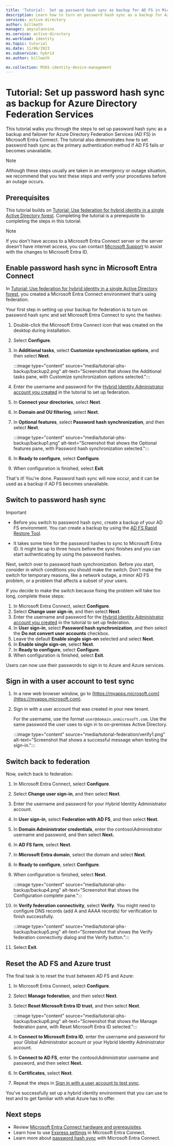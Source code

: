 ```yaml
---
title: 'Tutorial:  Set up password hash sync as backup for AD FS in Microsoft Entra Connect'
description: Learn how to turn on password hash sync as a backup for Azure Directory Federation Services (AD FS) in Microsoft Entra Connect.
services: active-directory
author: billmath
manager: amycolannino
ms.service: active-directory
ms.workload: identity
ms.topic: tutorial
ms.date: 11/06/2023
ms.subservice: hybrid
ms.author: billmath

ms.collection: M365-identity-device-management
---
```


# Tutorial:  Set up password hash sync as backup for Azure Directory Federation Services

This tutorial walks you through the steps to set up password hash sync as a backup and failover for Azure Directory Federation Services (AD FS) in Microsoft Entra Connect. The tutorial also demonstrates how to set password hash sync as the primary authentication method if AD FS fails or becomes unavailable.

> [!NOTE]
> Although these steps usually are taken in an emergency or outage situation, we recommend that you test these steps and verify your procedures before an outage occurs.

## Prerequisites

This tutorial builds on [Tutorial: Use federation for hybrid identity in a single Active Directory forest](tutorial-federation.md). Completing the tutorial is a prerequisite to completing the steps in this tutorial.

> [!NOTE]
> If you don't have access to a Microsoft Entra Connect server or the server doesn't have internet access, you can contact [Microsoft Support](https://support.microsoft.com/contactus/) to assist with the changes to Microsoft Entra ID.

<a name='enable-password-hash-sync-in-azure-ad-connect'></a>

## Enable password hash sync in Microsoft Entra Connect

In [Tutorial: Use federation for hybrid identity in a single Active Directory forest](tutorial-federation.md), you created a Microsoft Entra Connect environment that's using federation.

Your first step in setting up your backup for federation is to turn on password hash sync and set Microsoft Entra Connect to sync the hashes:

1. Double-click the Microsoft Entra Connect icon that was created on the desktop during installation.
1. Select **Configure**.
1. In **Additional tasks**, select **Customize synchronization options**, and then select **Next**.

      :::image type="content" source="media/tutorial-phs-backup/backup2.png" alt-text="Screenshot that shows the Additional tasks pane, with Customize synchronization options selected.":::
1. Enter the username and password for the  [Hybrid Identity Administrator account you created](tutorial-federation.md#create-a-hybrid-identity-administrator-account-in-azure-ad) in the tutorial to set up federation.
1. In **Connect your directories**, select **Next**.
1. In **Domain and OU filtering**, select **Next**.
1. In **Optional features**, select **Password hash synchronization**, and then select **Next**.

   :::image type="content" source="media/tutorial-phs-backup/backup1.png" alt-text="Screenshot that shows the Optional features pane, with Password hash synchronization selected.":::
1. In **Ready to configure**, select **Configure**.
1. When configuration is finished, select **Exit**.

That's it!  You're done. Password hash sync will now occur, and it can be used as a backup if AD FS becomes unavailable.

## Switch to password hash sync

> [!IMPORTANT]
>
> - Before you switch to password hash sync, create a backup of your AD FS environment. You can create a backup by using the [AD FS Rapid Restore Tool](/windows-server/identity/ad-fs/operations/ad-fs-rapid-restore-tool#how-to-use-the-tool).
>
> - It takes some time for the password hashes to sync to Microsoft Entra ID.  It might be up to three hours before the sync finishes and you can start authenticating by using the password hashes.

Next, switch over to password hash synchronization. Before you start, consider in which conditions you should make the switch. Don't make the switch for temporary reasons, like a network outage, a minor AD FS problem, or a problem that affects a subset of your users.

If you decide to make the switch because fixing the problem will take too long, complete these steps:

1. In Microsoft Entra Connect, select **Configure**.
1. Select **Change user sign-in**, and then select **Next**.
1. Enter the username and password for the  [Hybrid Identity Administrator account you created](tutorial-federation.md#create-a-hybrid-identity-administrator-account-in-azure-ad) in the tutorial to set up federation.
1. In **User sign-in**, select **Password hash synchronization**, and then select the **Do not convert user accounts** checkbox.  
1. Leave the default **Enable single sign-on** selected and select **Next**.
1. In **Enable single sign-on**, select **Next**.
1. In **Ready to configure**, select **Configure**.
1. When configuration is finished, select **Exit**.

Users can now use their passwords to sign in to Azure and Azure services.

## Sign in with a user account to test sync

1. In a new web browser window, go to [https://myapps.microsoft.com](https://myapps.microsoft.com).
1. Sign in with a user account that was created in your new tenant.

   For the username, use the format `user@domain.onmicrosoft.com`. Use the same password the user uses to sign in to on-premises Active Directory.

   :::image type="content" source="media/tutorial-federation/verify1.png" alt-text="Screenshot that shows a successful message when testing the sign-in.":::

## Switch back to federation

Now, switch back to federation:

1. In Microsoft Entra Connect, select **Configure**.
1. Select **Change user sign-in**, and then select **Next**.
1. Enter the username and password for your Hybrid Identity Administrator account.
1. In  **User sign-in**, select **Federation with AD FS**, and then select **Next**.  
1. In **Domain Administrator credentials**, enter the contoso\Administrator username and password, and then select **Next.**
1. In **AD FS farm**, select **Next**.
1. In **Microsoft Entra domain**, select the domain and select **Next**.
1. In **Ready to configure**, select **Configure**.
1. When configuration is finished, select **Next**.

   :::image type="content" source="media/tutorial-phs-backup/backup4.png" alt-text="Screenshot that shows the Configuration complete pane.":::
1. In **Verify federation connectivity**, select **Verify**.  You might need to configure DNS records (add A and AAAA records) for verification to finish successfully.

   :::image type="content" source="media/tutorial-phs-backup/backup5.png" alt-text="Screenshot that shows the Verify federation connectivity dialog and the Verify button.":::
1. Select **Exit**.

## Reset the AD FS and Azure trust

The final task is to reset the trust between AD FS and Azure:

1. In Microsoft Entra Connect, select **Configure**.
1. Select **Manage federation**, and then select **Next**.
1. Select **Reset Microsoft Entra ID trust**, and then select **Next**.

   :::image type="content" source="media/tutorial-phs-backup/backup6.png" alt-text="Screenshot that shows the Manage federation pane, with Reset Microsoft Entra ID selected.":::
1. In **Connect to Microsoft Entra ID**, enter the username and password for your Global Administrator account or your Hybrid Identity Administrator account.
1. In **Connect to AD FS**, enter the contoso\Administrator username and password, and then select **Next.**
1. In **Certificates**, select **Next**.
1. Repeat the steps in [Sign in with a user account to test sync](#sign-in-with-a-user-account-to-test-sync).

You've successfully set up a hybrid identity environment that you can use to test and to get familiar with what Azure has to offer.

## Next steps

- Review [Microsoft Entra Connect hardware and prerequisites](how-to-connect-install-prerequisites.md).
- Learn how to use [Express settings](how-to-connect-install-express.md) in Microsoft Entra Connect.
- Learn more about [password hash sync](how-to-connect-password-hash-synchronization.md) with Microsoft Entra Connect.

